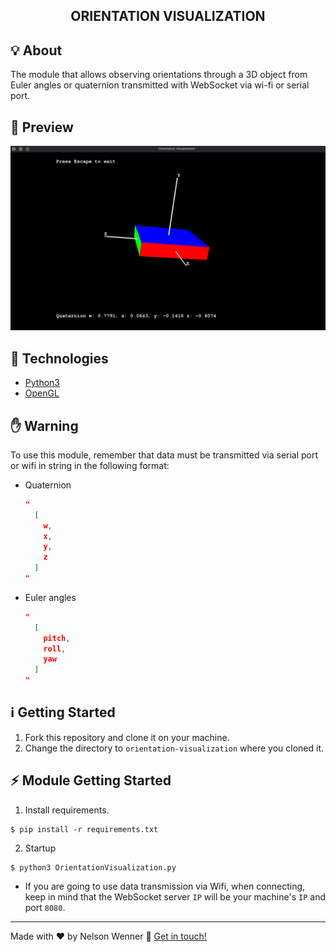 <h2 align="center">
  ORIENTATION VISUALIZATION
</h2>

## :bulb: About
The module that allows observing orientations through a 3D object from Euler angles or quaternion transmitted with WebSocket via wi-fi or serial port.

## :movie_camera: Preview

<div align="center">
  <img src="preview.gif" />
</div>

## :rocket: Technologies

* [Python3](https://www.python.org/)
* [OpenGL](https://pypi.org/project/PyOpenGL/)

## :raised_hand: Warning
To use this module, remember that data must be transmitted via serial port or wifi in string in the following format:
* Quaternion
  ```json
  "
    [
      w,
      x,
      y,
      z
    ]
  "
  ``` 

* Euler angles
  ```json
  "
    [
      pitch,
      roll,
      yaw
    ]
  "
  ``` 

## :information_source: Getting Started

1. Fork this repository and clone it on your machine.
2. Change the directory to `orientation-visualization` where you cloned it.

## :zap: Module Getting Started

1. Install requirements.
```shell
$ pip install -r requirements.txt
```
2. Startup
```shell
$ python3 OrientationVisualization.py
```
* If you are going to use data transmission via Wifi, when connecting, keep in mind that the WebSocket server `IP` will be your machine's `IP` and port `8080`.
---
Made with :hearts: by Nelson Wenner :wave: [Get in touch!](https://www.linkedin.com/in/nelsonwenner/)